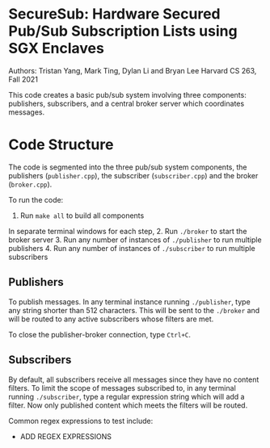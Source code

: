 # SecureSub: Hardware Secured Pub/Sub Subscription Lists using SGX Enclaves
Authors: Tristan Yang, Mark Ting, Dylan Li and Bryan Lee
Harvard CS 263, Fall 2021

This code creates a basic pub/sub system involving three components: publishers, subscribers, and a central broker server which coordinates messages.

# Code Structure
The code is segmented into the three pub/sub system components, the publishers (`publisher.cpp`), the subscriber (`subscriber.cpp`) and the broker (`broker.cpp`).

To run the code:
1. Run `make all` to build all components

In separate terminal windows for each step,
2. Run `./broker` to start the broker server
3. Run any number of instances of `./publisher` to run multiple publishers
4. Run any number of instances of `./subscriber` to run multiple subscribers

## Publishers
To publish messages. In any terminal instance running `./publisher`, type any string shorter than 512 characters. This will be sent to the `./broker` and will be routed to any active subscribers whose filters are met.

To close the publisher-broker connection, type `Ctrl+C`. 

## Subscribers
By default, all subscribers receive all messages since they have no content filters. To limit the scope of messages subscribed to, in any terminal running `./subscriber`, type a regular expression string which will add a filter. Now only published content which meets the filters will be routed.

Common regex expressions to test include: 
- ADD REGEX EXPRESSIONS
